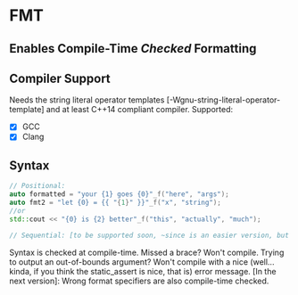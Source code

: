 # FMT
## Enables Compile-Time *Checked* Formatting 

## Compiler Support
Needs the string literal operator templates [-Wgnu-string-literal-operator-template]
and at least C++14 compliant compiler. 
Supported: 
- [x] GCC
- [x] Clang 

## Syntax
```C++
// Positional:
auto formatted = "your {1} goes {0}"_f("here", "args");
auto fmt2 = "let {0} = {{ "{1}" }}"_f("x", "string");
//or 
std::cout << "{0} is {2} better"_f("this", "actually", "much");

// Sequential: [to be supported soon, ~since is an easier version, but need to optimize~]


```

Syntax is checked at compile-time. 
Missed a brace? Won't compile. 
Trying to output an out-of-bounds argument? Won't compile with a nice (well... kinda, if you think the static_assert is nice, that is) error message. 
[In the next version]: Wrong format specifiers are also compile-time checked.

